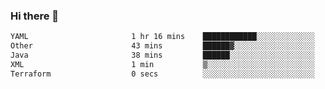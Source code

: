 ### Hi there 👋

<!--START_SECTION:waka-->

```txt
YAML                       1 hr 16 mins    ████████████░░░░░░░░░░░░░   47.66 %
Other                      43 mins         ██████▓░░░░░░░░░░░░░░░░░░   27.06 %
Java                       38 mins         ██████░░░░░░░░░░░░░░░░░░░   24.16 %
XML                        1 min           ▒░░░░░░░░░░░░░░░░░░░░░░░░   00.77 %
Terraform                  0 secs          ░░░░░░░░░░░░░░░░░░░░░░░░░   00.17 %
```

<!--END_SECTION:waka-->

<!--
**jerry-shao/jerry-shao** is a ✨ _special_ ✨ repository because its `README.md` (this file) appears on your GitHub profile.

Here are some ideas to get you started:

- 🔭 I’m currently working on ...
- 🌱 I’m currently learning ...
- 👯 I’m looking to collaborate on ...
- 🤔 I’m looking for help with ...
- 💬 Ask me about ...
- 📫 How to reach me: ...
- 😄 Pronouns: ...
- ⚡ Fun fact: ...
-->

